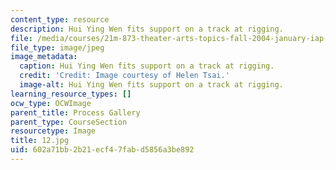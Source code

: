 ```yaml
---
content_type: resource
description: Hui Ying Wen fits support on a track at rigging.
file: /media/courses/21m-873-theater-arts-topics-fall-2004-january-iap-2005/602a71bb2b21ecf47fabd5856a3be892_12.jpg
file_type: image/jpeg
image_metadata:
  caption: Hui Ying Wen fits support on a track at rigging.
  credit: 'Credit: Image courtesy of Helen Tsai.'
  image-alt: Hui Ying Wen fits support on a track at rigging.
learning_resource_types: []
ocw_type: OCWImage
parent_title: Process Gallery
parent_type: CourseSection
resourcetype: Image
title: 12.jpg
uid: 602a71bb-2b21-ecf4-7fab-d5856a3be892
---
```

